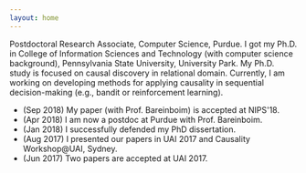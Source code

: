 ```yaml
---
layout: home
---
```

Postdoctoral Research Associate, Computer Science, Purdue.
I got my Ph.D. in College of Information Sciences and Technology (with computer science background), Pennsylvania State University, University Park. 
My Ph.D. study is focused on causal discovery in relational domain. Currently, I am working on developing methods for applying causality in sequential decision-making (e.g., bandit or reinforcement learning).


- (Sep 2018) My paper (with Prof. Bareinboim) is accepted at NIPS'18. 
- (Apr 2018) I am now a postdoc at Purdue with Prof. Bareinboim.
- (Jan 2018) I successfully defended my PhD dissertation.
- (Aug 2017) I presented our papers in UAI 2017 and Causality Workshop@UAI, Sydney.
- (Jun 2017) Two papers are accepted at UAI 2017.


